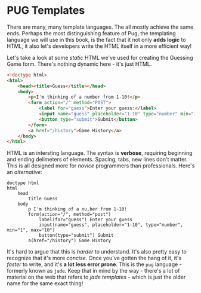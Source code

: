 # PUG Templates
There are many, many template languages.  The all mostly achieve the same ends.  Perhaps the most distinguishing feature of Pug, the templating language we will use in this book, is the fact that it not only **adds logic** to HTML, it also let's developers write the HTML itself in a more efficient way!

Let's take a look at some *static* HTML we've used for creating the Guessing Game form.  There's nothing dynamic here - it's just HTML.

```html
<!doctype html>
<html>
    <head><title>Guess</title></head>
    <body>
        <p>I'm thinking of a number from 1-10!</p>
        <form action="/" method="POST">
            <label for="guess">Enter your guess:</label>
            <input name="guess" placeholder="1-10" type="number" min="1" max="10"/>
            <button type="submit">Submit</button>
        </form>
        <a href="/history">Game History</a>
    </body>
</html>
```

HTML is an intersting language.  The syntax is **verbose**, requiring beginning and ending delimeters of elements.  Spacing, tabs, new lines don't matter.  This is all designed more for *novice* programmers than professionals.  Here's an *alternative*:

```jade
doctype html
html
    head
        title Guess
    body
        p I'm thinking of a nu,ber from 1-10!
        form(action="/", method="post")
            label(for="guess") Enter your guess
            input(name="guess", placeholder="1-10", type="number", min="1", max="10")
            button(type="submit") Submit
        a(href="/history") Game History
```
It's hard to argue that this is *harder* to understand.  It's also pretty easy to recognize that it's more *concise*.  Once you've gotten the hang of it, it's *faster* to write, and it's **a lot less error prone**.  This is the `pug` language - formerly known as `jade`.  Keep that in mind by the way - there's a lot of material on the web that refers to *jade templates* - which is just the older name for the same exact thing!


